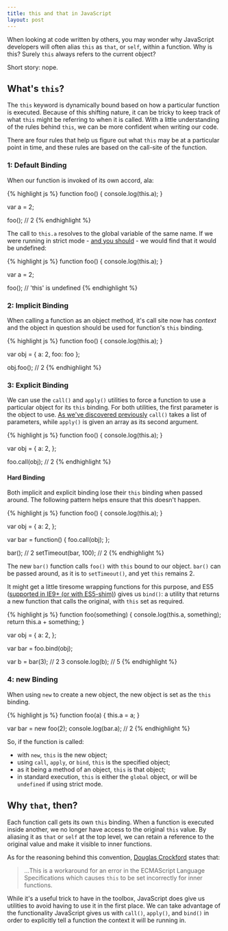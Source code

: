 ```yaml
---
title: this and that in JavaScript
layout: post
---
```


<p class="lead">When looking at code written by others, you may wonder why JavaScript developers will often alias <code>this</code> as <code>that</code>, or <code>self</code>, within a function. Why is this? Surely <code>this</code> always refers to the current object?</p><p class="lead">Short story: nope.</p>

## What's `this`?

 The `this` keyword is dynamically bound based on how a particular function is executed. Because of this shifting nature, it can be tricky to keep track of what `this` might be referring to when it is called. With a little understanding of the rules behind `this`, we can be more confident when writing our code.

There are four rules that help us figure out what `this` may be at a particular point in time, and these rules are based on the call-site of the function.

### 1: Default Binding
When our function is invoked of its own accord, ala:

{% highlight js %}
function foo() {
  console.log(this.a);
}

var a = 2;

foo(); // 2
{% endhighlight %}

The call to `this.a` resolves to the global variable of the same name. If  we were running in strict mode - [and you should](http://www.nczonline.net/blog/2012/03/13/its-time-to-start-using-javascript-strict-mode/) - we would find that it would be undefined: 

{% highlight js %}
function foo() {
  console.log(this.a);
}

var a = 2;

foo(); // 'this' is undefined
{% endhighlight %}

### 2: Implicit Binding
When calling a function as an object method, it's call site now has _context_ and the object in question should be used for function's `this` binding.

{% highlight js %}
function foo() {
  console.log(this.a);
}

var obj = {
  a: 2,
  foo: foo
};

obj.foo(); // 2
{% endhighlight %}


### 3: Explicit Binding
We can use the `call()` and `apply()` utilities to force a function to use a particular object for its `this` binding. For both utilities, the first parameter is the object to use. [As we've discovered previously](/2014/01/05/call-and-apply) `call()` takes a list of parameters, while `apply()` is given an array as its second argument.

{% highlight js %}
function foo() {
  console.log(this.a);
}

var obj = {
  a: 2,
};

foo.call(obj); // 2
{% endhighlight %}


#### Hard Binding
Both implicit and explicit binding lose their `this` binding when passed around. The following pattern helps ensure that this doesn't happen.

{% highlight js %}
function foo() {
  console.log(this.a);
}

var obj = {
  a: 2,
};

var bar = function() {
  foo.call(obj);
};

bar(); // 2
setTimeout(bar, 100); // 2
{% endhighlight %}

The new `bar()` function calls `foo()` with `this` bound to our object. `bar()` can be passed around, as it is to `setTimeout()`, and yet `this` remains 2.

It might get a little tiresome wrapping functions for this purpose, and ES5 ([supported in IE9+ (or with ES5-shim)](https://kangax.github.io/compat-table/es5/)) gives us `bind()`: a utility that returns a new function that calls the original, with `this` set as required.

{% highlight js %}
function foo(something) {
  console.log(this.a, something);
  return this.a + something;
}

var obj = {
  a: 2,
};

var bar = foo.bind(obj);

var b = bar(3); // 2 3
console.log(b); // 5
{% endhighlight %}

### 4: new Binding
When using `new` to create a new object, the new object is set as the `this` binding.

{% highlight js %}
function foo(a) {
  this.a = a;
}

var bar = new foo(2);
console.log(bar.a); // 2
{% endhighlight %}

So, if the function is called:

- with `new`, `this` is the new object;
- using `call`, `apply`, or `bind`, `this` is the specified object;
- as it being a method of an object, `this` is that object;
- in standard execution, `this` is either the `global` object, or will be `undefined` if using strict mode.

## Why `that`, then?

<!-- So why use `that`? We know that JavaScript has lexical scope, and new scopes are only created when a function is called.  -->

Each function call gets its own `this` binding. When a function is executed inside another, we no longer have access to the original `this` value. By aliasing it as `that` or `self` at the top level, we can retain a reference to the original value and make it visible to inner functions. 

As for the reasoning behind this convention, [Douglas Crockford](http://www.crockford.com/javascript/private.html) states that:

> ...This is a workaround for an error in the ECMAScript Language Specifications which causes `this` to be set incorrectly for inner functions.

While it's a useful trick to have in the toolbox, JavaScript does give us utilities to avoid having to use it in the first place. We can take advantage of the functionality JavaScript gives us with `call()`, `apply()`, and `bind()` in order to explicitly tell a function the context it will be running in.
